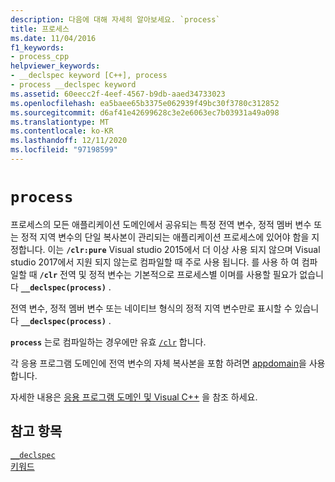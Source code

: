 ```yaml
---
description: 다음에 대해 자세히 알아보세요. `process`
title: 프로세스
ms.date: 11/04/2016
f1_keywords:
- process_cpp
helpviewer_keywords:
- __declspec keyword [C++], process
- process __declspec keyword
ms.assetid: 60eecc2f-4eef-4567-b9db-aaed34733023
ms.openlocfilehash: ea5baee65b3375e062939f49bc30f3780c312852
ms.sourcegitcommit: d6af41e42699628c3e2e6063ec7b03931a49a098
ms.translationtype: MT
ms.contentlocale: ko-KR
ms.lasthandoff: 12/11/2020
ms.locfileid: "97198599"
---
```

# `process`

프로세스의 모든 애플리케이션 도메인에서 공유되는 특정 전역 변수, 정적 멤버 변수 또는 정적 지역 변수의 단일 복사본이 관리되는 애플리케이션 프로세스에 있어야 함을 지정합니다. 이는 **`/clr:pure`** Visual studio 2015에서 더 이상 사용 되지 않으며 Visual studio 2017에서 지원 되지 않는로 컴파일할 때 주로 사용 됩니다. 를 사용 하 여 컴파일할 때 **`/clr`** 전역 및 정적 변수는 기본적으로 프로세스별 이며를 사용할 필요가 없습니다 **`__declspec(process)`** .

전역 변수, 정적 멤버 변수 또는 네이티브 형식의 정적 지역 변수만로 표시할 수 있습니다 **`__declspec(process)`** .

**`process`** 는로 컴파일하는 경우에만 유효 [`/clr`](../build/reference/clr-common-language-runtime-compilation.md) 합니다.

각 응용 프로그램 도메인에 전역 변수의 자체 복사본을 포함 하려면 [appdomain](../cpp/appdomain.md)을 사용 합니다.

자세한 내용은 [응용 프로그램 도메인 및 Visual C++](../dotnet/application-domains-and-visual-cpp.md) 을 참조 하세요.

## <a name="see-also"></a>참고 항목

[`__declspec`](../cpp/declspec.md)<br/>
[키워드](../cpp/keywords-cpp.md)

